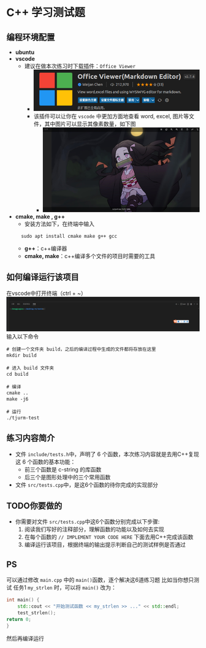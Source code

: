 # C++ 学习测试题
## 编程环境配置
- **ubuntu**
- **vscode**
  - 建议在做本次练习时下载插件：`Office Viewer`
	  - ![](assets/README/image-20221013153239194.png)
    - 该插件可以让你在 `vscode` 中更加方面地查看 word, excel, 图片等文件，其中图片可以显示其像素数量，如下图
      - ![](assets/README/image-20221013153423872.png)
- **cmake, make , g++**
  - 安装方法如下，在终端中输入
  ```shell
  	sudo apt install cmake make g++ gcc
  ```
  - **g++**：c++编译器
  - **cmake, make**：c++编译多个文件的项目时需要的工具

## 如何编译运行该项目
在vscode中打开终端（ctrl + ~）
![](assets/README/image-20221013153826263.png)
输入以下命令
```shell
# 创建一个文件夹 build，之后的编译过程中生成的文件都将存放在这里
mkdir build

# 进入 build 文件夹
cd build

# 编译
cmake ..
make -j6

# 运行
./tjurm-test
```

## 练习内容简介
- 文件 `include/tests.h`中，声明了 6 个函数，本次练习内容就是去用C++复现这 6 个函数的基本功能：
  - 前三个函数是 c-string 的库函数
  - 后三个是图形处理中的三个常用函数
- 文件 `src/tests.cpp`中，是这6个函数的待你完成的实现部分

## TODO你要做的
- 你需要对文件 `src/tests.cpp`中这6个函数分别完成以下步骤:
  1. 阅读我们写好的注释部分，理解函数的功能以及如何去实现
  2. 在每个函数的 `// IMPLEMENT YOUR CODE HERE` 下面去用C++完成该函数
  3. 编译运行该项目，根据终端的输出提示判断自己的测试样例是否通过

## PS
可以通过修改 `main.cpp` 中的 `main()`函数，逐个解决这6道练习题
比如当你想只测试 任务1 `my_strlen` 时，可以将 `main()` 改为：
```c++
int main() {
	std::cout << "开始测试函数 << my_strlen >> ..." << std::endl;
	test_strlen();
return 0;
}
```
然后再编译运行
